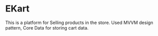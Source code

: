 # EKart
This is a platform for Selling products in the store. Used MVVM design pattern, Core Data for storing cart data.
